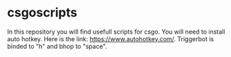 # csgoscripts
In this repository you will find usefull scripts for csgo.
You will need to install auto hotkey.
Here is the link: https://www.autohotkey.com/.
Triggerbot is binded to "h" and bhop to "space". 
